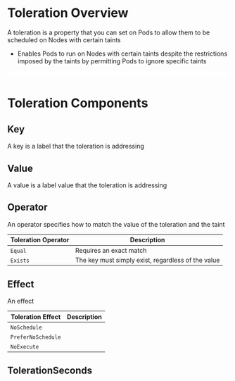 # Toleration Overview

A toleration is a property that you can set on Pods to allow them to be scheduled on Nodes with certain taints

* Enables Pods to run on Nodes with certain taints despite the restrictions imposed by the taints by permitting Pods to ignore specific taints

![](https://github.com/JonmarCorpuz/LetsLearn/blob/main/Assets/Whitespace.png)

# Toleration Components

## Key

A key is a label that the toleration is addressing

## Value

A value is a label value that the toleration is addressing

## Operator

An operator specifies how to match the value of the toleration and the taint

| Toleration Operator | Description |
| --- | --- |
| `Equal` | Requires an exact match |
| `Exists` | The key must simply exist, regardless of the value |

## Effect

An effect 

| Toleration Effect | Description |
| --- | --- |
| `NoSchedule` | |
| `PreferNoSchedule` | |
| `NoExecute` | |

## TolerationSeconds

